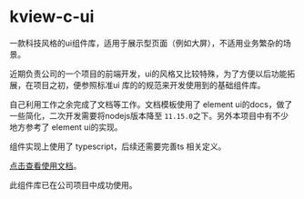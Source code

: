 # kview-c-ui
一款科技风格的ui组件库，适用于展示型页面（例如大屏），不适用业务繁杂的场景。

近期负责公司的一个项目的前端开发，ui的风格又比较特殊，为了方便以后功能拓展，在项目之初，便参照标准ui 库的的规范来开发使用到的基础组件库。

自己利用工作之余完成了文档等工作。文档模板使用了 element ui的docs，做了一些简化，二次开发需要将nodejs版本降至 `11.15.0`之下。另外本项目中有不少地方参考了 element ui的实现。

组件实现上使用了 typescript，后续还需要完善ts 相关定义。

[点击查看使用文档](http://119.3.156.49:9090/#/zh-CN/)。

此组件库已在公司项目中成功使用。

